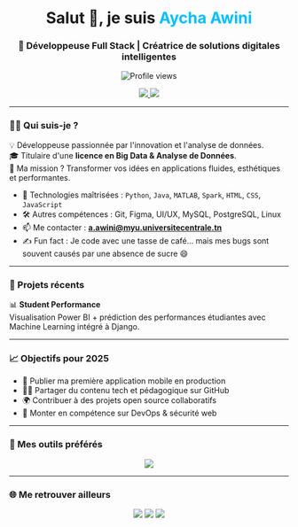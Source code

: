 <h1 align="center">Salut 👋, je suis <span style="color:#00bfff;">Aycha Awini</span></h1>
<h3 align="center">🚀 Développeuse Full Stack | Créatrice de solutions digitales intelligentes</h3>

<p align="center">
  <img src="https://komarev.com/ghpvc/?username=aychaawini&label=Profile%20views&color=0e75b6&style=flat" alt="Profile views" />
</p>

<p align="center">
  <a href="https://www.linkedin.com/in/aycha-awini">
    <img src="https://img.shields.io/badge/LinkedIn-Aycha%20Awini-blue?logo=linkedin" />
  </a>
  <a href="mailto:a.awini@myu.universitecentrale.tn">
    <img src="https://img.shields.io/badge/Email-Contact-red?logo=gmail" />
  </a>
</p>

---

### 👩‍💻 Qui suis-je ?

💡 Développeuse passionnée par l'innovation et l'analyse de données.  
🎓 Titulaire d'une **licence en Big Data & Analyse de Données**.  
🎯 Ma mission ? Transformer vos idées en applications fluides, esthétiques et performantes.

- 🧠 Technologies maîtrisées : `Python`, `Java`, `MATLAB`, `Spark`, `HTML`, `CSS`, `JavaScript`
- 🛠️ Autres compétences : Git, Figma, UI/UX, MySQL, PostgreSQL, Linux
- 📫 Me contacter : **a.awini@myu.universitecentrale.tn**
- ✍️ Fun fact : Je code avec une tasse de café... mais mes bugs sont souvent causés par une absence de sucre 😄

---

### 🎯 Projets récents

📊 **Student Performance**  
Visualisation Power BI + prédiction des performances étudiantes avec Machine Learning intégré à Django.

---

### 📈 Objectifs pour 2025

- 🚀 Publier ma première application mobile en production  
- 👩‍🏫 Partager du contenu tech et pédagogique sur GitHub  
- 🌍 Contribuer à des projets open source collaboratifs  
- 🔧 Monter en compétence sur DevOps & sécurité web  

---

### 🧰 Mes outils préférés

<p align="center">
  <img src="https://skillicons.dev/icons?i=python,java,html,css,js,figma,linux,git,github,mysql,postgres,vscode,jupyter,powerbi" />
</p>




---

### 🌐 Me retrouver ailleurs

<p align="center">
  <a href="https://www.linkedin.com/in/aycha-awini"><img src="https://img.shields.io/badge/LinkedIn-Aycha%20Awini-blue?logo=linkedin" /></a>
  <a href="https://github.com/aychaawini"><img src="https://img.shields.io/badge/GitHub-aychaawini-black?logo=github" /></a>
  <a href="mailto:a.awini@myu.universitecentrale.tn"><img src="https://img.shields.io/badge/Email-Contact-red?logo=gmail" /></a>
</p>
